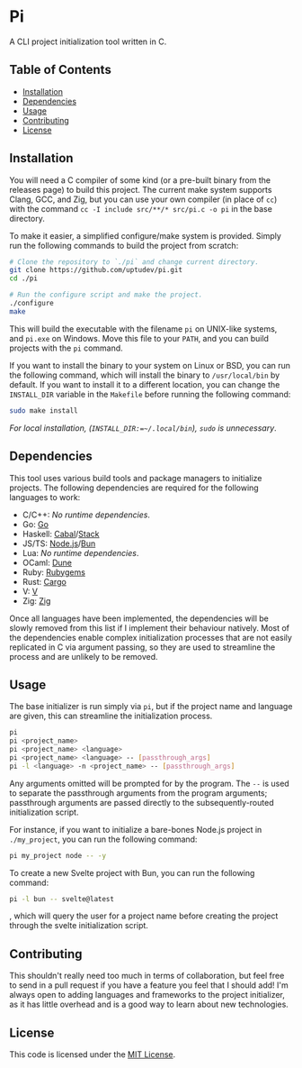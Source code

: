 # Pi 

A CLI project initialization tool written in C.

## Table of Contents

* [Installation](#installation)
* [Dependencies](#dependencies)
* [Usage](#usage)
* [Contributing](#contributing)
* [License](#license)

## Installation

You will need a C compiler of some kind (or a pre-built binary from the releases page) to build this project. The current make system supports Clang, GCC, and Zig, but you can use your own compiler (in place of `cc`) with the command `cc -I include src/**/* src/pi.c -o pi` in the base directory.

To make it easier, a simplified configure/make system is provided. Simply run the following commands to build the project from scratch:

```bash
# Clone the repository to `./pi` and change current directory.
git clone https://github.com/uptudev/pi.git
cd ./pi

# Run the configure script and make the project.
./configure
make
```

This will build the executable with the filename `pi` on UNIX-like systems, and `pi.exe` on Windows. Move this file to your `PATH`, and you can build projects with the `pi` command. 

If you want to install the binary to your system on Linux or BSD, you can run the following command, which will install the binary to `/usr/local/bin` by default. If you want to install it to a different location, you can change the `INSTALL_DIR` variable in the `Makefile` before running the following command:

```bash
sudo make install
```

*For local installation, (`INSTALL_DIR:=~/.local/bin`), `sudo` is unnecessary*.

## Dependencies

This tool uses various build tools and package managers to initialize projects. The following dependencies are required for the following languages to work:

* C/C++: *No runtime dependencies*.
* Go: [Go](https://golang.org/)
* Haskell: [Cabal](https://www.haskell.org/cabal/)/[Stack](https://docs.haskellstack.org/en/stable/)
* JS/TS: [Node.js](https://nodejs.org/)/[Bun](https://bun.sh/)
* Lua: *No runtime dependencies*.
* OCaml: [Dune](https://dune.build/)
* Ruby: [Rubygems](https://rubygems.org/)
* Rust: [Cargo](https://doc.rust-lang.org/cargo/)
* V: [V](https://vlang.io/)
* Zig: [Zig](https://ziglang.org/)

Once all languages have been implemented, the dependencies will be slowly removed from this list if I implement their behaviour natively. Most of the dependencies enable complex initialization processes that are not easily replicated in C via argument passing, so they are used to streamline the process and are unlikely to be removed.

## Usage

The base initializer is run simply via `pi`, but if the project name and language are given, this can streamline the initialization process.

```bash
pi
pi <project_name>
pi <project_name> <language>
pi <project_name> <language> -- [passthrough_args]
pi -l <language> -n <project_name> -- [passthrough_args]
```

Any arguments omitted will be prompted for by the program. The `--` is used to separate the passthrough arguments from the program arguments; passthrough arguments are passed directly to the subsequently-routed initialization script.

For instance, if you want to initialize a bare-bones Node.js project in `./my_project`,
you can run the following command:

```bash
pi my_project node -- -y
```

To create a new Svelte project with Bun, you can run the following command:

```bash
pi -l bun -- svelte@latest
```

, which will query the user for a project name before creating the project through the svelte initialization script.


## Contributing

This shouldn't really need too much in terms of collaboration, but feel free to send in a pull request if you have a feature you feel that I should add! I'm always open to adding languages and frameworks to the project initializer, as it has little overhead and is a good way to learn about new technologies.

## License

This code is licensed under the [MIT License](https://github.com/uptudev/pi/blob/main/LICENSE).
